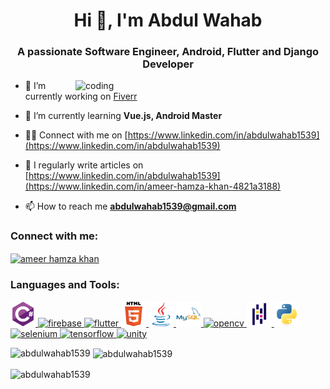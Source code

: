 <h1 align="center">Hi 👋, I'm Abdul Wahab</h1>
<h3 align="center">A passionate Software Engineer, Android, Flutter and Django Developer</h3>
<img align="right"alt="coding" width=400 src="https://cdn.dribbble.com/users/1162077/screenshots/3848914/programmer.gif">

- 🔭 I’m currently working on [Fiverr](https://www.fiverr.com/share/mAyBVx)

- 🌱 I’m currently learning **Vue.js, Android Master**

- 👨‍💻 Connect with me on [https://www.linkedin.com/in/abdulwahab1539](https://www.linkedin.com/in/abdulwahab1539)

- 📝 I regularly write articles on [https://www.linkedin.com/in/abdulwahab1539](https://www.linkedin.com/in/ameer-hamza-khan-4821a3188)

- 📫 How to reach me **abdulwahab1539@gmail.com**

<h3 align="left">Connect with me:</h3>
<p align="left">
<a href="https://linkedin.com/in/abdulwahab1539" target="blank"><img align="center" src="https://raw.githubusercontent.com/rahuldkjain/github-profile-readme-generator/master/src/images/icons/Social/linked-in-alt.svg" alt="ameer hamza khan" height="30" width="40" /></a>
</p>

<h3 align="left">Languages and Tools:</h3>
<p align="left"> <a href="https://www.w3schools.com/cs/" target="_blank" rel="noreferrer"> <img src="https://raw.githubusercontent.com/devicons/devicon/master/icons/csharp/csharp-original.svg" alt="csharp" width="40" height="40"/> </a> <a href="https://firebase.google.com/" target="_blank" rel="noreferrer"> <img src="https://www.vectorlogo.zone/logos/firebase/firebase-icon.svg" alt="firebase" width="40" height="40"/> </a> <a href="https://flutter.dev" target="_blank" rel="noreferrer"> <img src="https://www.vectorlogo.zone/logos/flutterio/flutterio-icon.svg" alt="flutter" width="40" height="40"/> </a> <a href="https://www.w3.org/html/" target="_blank" rel="noreferrer"> <img src="https://raw.githubusercontent.com/devicons/devicon/master/icons/html5/html5-original-wordmark.svg" alt="html5" width="40" height="40"/> </a> <a href="https://www.java.com" target="_blank" rel="noreferrer"> <img src="https://raw.githubusercontent.com/devicons/devicon/master/icons/java/java-original.svg" alt="java" width="40" height="40"/> </a> <a href="https://www.mysql.com/" target="_blank" rel="noreferrer"> <img src="https://raw.githubusercontent.com/devicons/devicon/master/icons/mysql/mysql-original-wordmark.svg" alt="mysql" width="40" height="40"/> </a> <a href="https://opencv.org/" target="_blank" rel="noreferrer"> <img src="https://www.vectorlogo.zone/logos/opencv/opencv-icon.svg" alt="opencv" width="40" height="40"/> </a> <a href="https://pandas.pydata.org/" target="_blank" rel="noreferrer"> <img src="https://raw.githubusercontent.com/devicons/devicon/2ae2a900d2f041da66e950e4d48052658d850630/icons/pandas/pandas-original.svg" alt="pandas" width="40" height="40"/> </a> <a href="https://www.python.org" target="_blank" rel="noreferrer"> <img src="https://raw.githubusercontent.com/devicons/devicon/master/icons/python/python-original.svg" alt="python" width="40" height="40"/> </a> <a href="https://www.selenium.dev" target="_blank" rel="noreferrer"> <img src="https://raw.githubusercontent.com/detain/svg-logos/780f25886640cef088af994181646db2f6b1a3f8/svg/selenium-logo.svg" alt="selenium" width="40" height="40"/> </a> <a href="https://www.tensorflow.org" target="_blank" rel="noreferrer"> <img src="https://www.vectorlogo.zone/logos/tensorflow/tensorflow-icon.svg" alt="tensorflow" width="40" height="40"/> </a> <a href="https://unity.com/" target="_blank" rel="noreferrer"> <img src="https://www.vectorlogo.zone/logos/unity3d/unity3d-icon.svg" alt="unity" width="40" height="40"/> </a> </p>

<p><img align="left" src="https://github-readme-stats.vercel.app/api/top-langs?username=abdulwahab1539&show_icons=true&locale=en&layout=compact" alt="abdulwahab1539" /></p>

<p>&nbsp;<img align="center" src="https://github-readme-stats.vercel.app/api?username=abdulwahab1539&show_icons=true&locale=en" alt="abdulwahab1539" /></p>

<p><img align="center" src="https://github-readme-streak-stats.herokuapp.com/?user=abdulwahab1539&" alt="abdulwahab1539" /></p>
